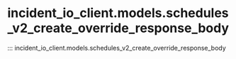 # incident_io_client.models.schedules_v2_create_override_response_body

::: incident_io_client.models.schedules_v2_create_override_response_body